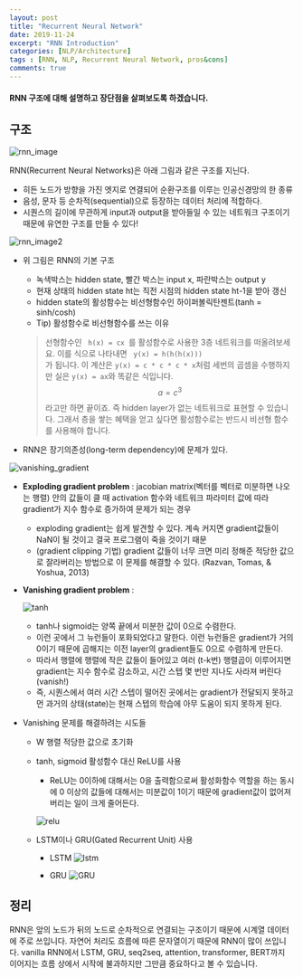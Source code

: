 ```yaml
---
layout: post
title: "Recurrent Neural Network"
date: 2019-11-24
excerpt: "RNN Introduction"
categories: [NLP/Architecture]
tags : [RNN, NLP, Recurrent Neural Network, pros&cons]
comments: true
---
```


#### RNN 구조에 대해 설명하고 장단점을 살펴보도록 하겠습니다.  

## 구조

![rnn_image](http://i.imgur.com/Q8zv6TQ.png)

RNN(Recurrent Neural Networks)은 아래 그림과 같은 구조를 지닌다.
* 히든 노드가 방향을 가진 엣지로 연결되어 순환구조를 이루는 인공신경망의 한 종류
* 음성, 문자 등 순차적(sequential)으로 등장하는 데이터 처리에 적합하다.
* 시퀀스의 길이에 무관하게 input과 output을 받아들일 수 있는 네트워크 구조이기 때문에 유연한 구조를 만들 수 있다!

![rnn_image2](http://i.imgur.com/s8nYcww.png)

* 위 그림은 RNN의 기본 구조
    * 녹색박스는 hidden state, 빨간 박스는 input x, 파란박스는 output y
    * 현재 상태의 hidden state ht는 직전 시점의 hidden state ht-1을 받아 갱신
    * hidden state의 활성함수는 비선형함수인 하이퍼볼릭탄젠트(tanh = sinh/cosh)
    * Tip) 활성함수로 비선형함수를 쓰는 이유

    > 선형함수인 <code> h(x) = cx </code>를 활성함수로 사용한 3층 네트워크를 떠올려보세요. 이를 식으로 나타내면
    <code> y(x) = h(h(h(x))) </code>가 됩니다. 이 계산은 <code>y(x) = c * c * c * x</code>처럼 세번의 곱셈을 수행하지만
    실은 <code>y(x) = ax</code>와 똑같은 식입니다. $$a=c^3$$ 라고만 하면 끝이죠. 즉 hidden layer가 없는 네트워크로 표현할 수 있습니다.
    그래서 층을 쌓는 혜택을 얻고 싶다면 활성함수로는 반드시 비선형 함수를 사용해야 합니다.


* RNN은 장기의존성(long-term dependency)에 문제가 있다.

![vanishing_gradient](http://i.imgur.com/H9UoXdC.png)

   * <b>Exploding gradient problem</b> : jacobian matrix(벡터를 벡터로 미분하면 나오는 행렬) 안의 값들이 클 때 activation 함수와 네트워크 파라미터 값에 따라 gradient가 지수 함수로 증가하여 문제가 되는 경우 
        * exploding gradient는 쉽게 발견할 수 있다. 계속 커지면 gradient값들이 NaN이 될 것이고 결국 프로그램이 죽을 것이기 때문
        * (gradient clipping 기법) gradient 값들이 너무 크면 미리 정해준 적당한 값으로 잘라버리는 방법으로 이 문제를 해결할 수 있다. (Razvan, Tomas, & Yoshua, 2013)
    
   * <b>Vanishing gradient problem</b> :
    
        ![tanh](http://ronny.rest/media/blog/2017/2017_08_16_tanh/tanh_and_gradient.jpg) 
        
        * tanh나 sigmoid는 양쪽 끝에서 미분한 값이 0으로 수렴한다.
        * 이런 곳에서 그 뉴런들이 포화되었다고 말한다. 이런 뉴런들은 gradient가 거의 0이기 때문에 곱해지는 이전 layer의 gradient들도 0으로 수렴하게 만든다.
        * 따라서 행렬에 행렬에 작은 값들이 들어있고 여러 (t-k번) 행렬곱이 이루어지면 gradient는 지수 함수로 감소하고, 시간 스텝 몇 번만 지나도 사라져 버린다 (vanish!)
        * 즉, 시퀀스에서 여러 시간 스텝이 떨어진 곳에서는 gradient가 전달되지 못하고 먼 과거의 상태(state)는 현재 스텝의 학습에 아무 도움이 되지 못하게 된다.
        
   * Vanishing 문제를 해결하려는 시도들
        * W 행렬 적당한 값으로 초기화
        * tanh, sigmoid 활성함수 대신 ReLU를 사용
            * ReLU는 0이하에 대해서는 0을 출력함으로써 활성화함수 역할을 하는 동시에 0 이상의 값들에 대해서는 미분값이 1이기 때문에 gradient값이 없어져버리는 일이 크게 줄어든다.
            
            ![relu](https://qph.fs.quoracdn.net/main-qimg-d23ac99265ab19599e71c9d1a3cb089a)
            
        * LSTM이나 GRU(Gated Recurrent Unit) 사용
        
            * LSTM
        ![lstm](https://www.researchgate.net/profile/Savvas_Varsamopoulos/publication/329362532/figure/fig5/AS:699592479870977@1543807253596/Structure-of-the-LSTM-cell-and-equations-that-describe-the-gates-of-an-LSTM-cell.jpg)
        
            * GRU
        ![GRU](https://t1.daumcdn.net/cfile/tistory/9957A5375B4B563516)

## 정리        
RNN은 앞의 노드가 뒤의 노드로 순차적으로 연결되는 구조이기 때문에 시계열 데이터에 주로 쓰입니다. 자연어 처리도 흐름에 따른 문자열이기 때문에 RNN이 많이 쓰입니다. 
vanilla RNN에서 LSTM, GRU, seq2seq, attention, transformer, BERT까지 이어지는 흐름 상에서 시작에 불과하지만 그만큼 중요하다고 볼 수 있습니다.
 

     

  

